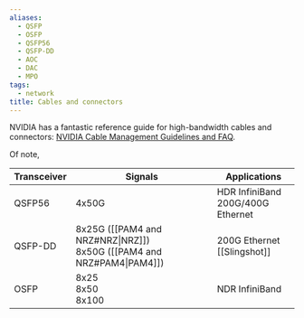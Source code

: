```yaml
---
aliases:
  - QSFP
  - OSFP
  - QSFP56
  - QSFP-DD
  - AOC
  - DAC
  - MPO
tags:
  - network
title: Cables and connectors
---
```

NVIDIA has a fantastic reference guide for high-bandwidth cables and connectors: [NVIDIA Cable Management Guidelines and FAQ](https://docs.nvidia.com/networking/display/cablemanagfaq/cable+and+connector+definitions).

Of note,

| Transceiver | Signals                                                                  | Applications                         |
| ----------- | ------------------------------------------------------------------------ | ------------------------------------ |
| QSFP56      | 4x50G                                                                    | HDR InfiniBand<br>200G/400G Ethernet |
| QSFP-DD     | 8x25G ([[PAM4 and NRZ#NRZ\|NRZ]])<br>8x50G ([[PAM4 and NRZ#PAM4\|PAM4]]) | 200G Ethernet<br>[[Slingshot]]       |
| OSFP        | 8x25<br>8x50<br>8x100                                                    | NDR InfiniBand                       |
